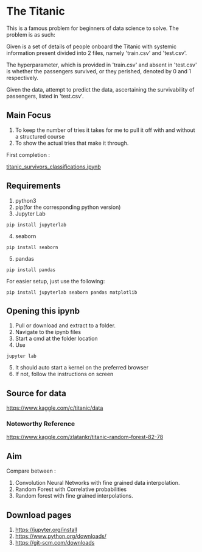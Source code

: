 # The Titanic

This is a famous problem for beginners of data science to solve.
The problem is as such:

Given is a set of details of people onboard the Titanic with systemic information
present divided into 2 files, namely 'train.csv' and 'test.csv'.

The hyperparameter, which is provided in 'train.csv' and absent in 'test.csv' is whether the
passengers survived, or they perished, denoted by 0 and 1 respectively.

Given the data, attempt to predict the data, ascertaining the survivability of passengers, listed in 'test.csv'.

## Main Focus

1. To keep the number of tries it takes for me to pull it off with and without a structured course
2. To show the actual tries that make it through.

First completion : 

[titanic_survivors_classifications.ipynb](titanic_survivors_classifications.ipynb)

## Requirements

1. python3
2. pip(for the corresponding python version)
3. Jupyter Lab
```shell
pip install jupyterlab
```
4. seaborn
```shell
pip install seaborn
```
5. pandas
```shell
pip install pandas
```

For easier setup, just use the following:

```shell
pip install jupyterlab seaborn pandas matplotlib
```

## Opening this ipynb

1. Pull or download and extract to a folder.
2. Navigate to the ipynb files
3. Start a cmd at the folder location
4. Use
```shell
jupyter lab
```
5. It should auto start a kernel on the preferred browser
6. If not, follow the instructions on screen

## Source for data

https://www.kaggle.com/c/titanic/data

### Noteworthy Reference

https://www.kaggle.com/zlatankr/titanic-random-forest-82-78

## Aim

Compare between :
1. Convolution Neural Networks with fine grained data interpolation.
2. Random Forest with Correlative probabilities
3. Random forest with fine grained interpolations.

## Download pages

1. https://jupyter.org/install
2. https://www.python.org/downloads/
3. https://git-scm.com/downloads
